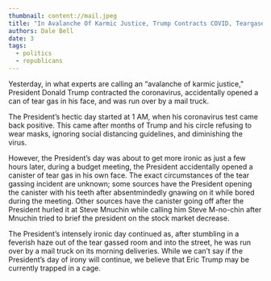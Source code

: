 ```yaml
---
thumbnail: content://mail.jpeg
title: "In Avalanche Of Karmic Justice, Trump Contracts COVID, Teargases Self In Face, And Gets Run Over By Mail Truck"
authors: Dale Bell
date: 3
tags:
  - politics
  - republicans
---
```


Yesterday, in what experts are calling an “avalanche of karmic justice," President Donald Trump contracted the coronavirus, accidentally opened a can of tear gas in his face, and was run over by a mail truck. 

The President’s hectic day started at 1 AM, when his coronavirus test came back positive. This came after months of Trump and his circle refusing to wear masks, ignoring social distancing guidelines, and diminishing the virus. 

However, the President’s day was about to get more ironic as just a few hours later, during a budget meeting, the President accidentally opened a canister of tear gas in his own face. The exact circumstances of the tear gassing incident are unknown; some sources have the President opening the canister with his teeth after absentmindedly gnawing on it while bored during the meeting. Other sources have the canister going off after the President hurled it at Steve Mnuchin while calling him Steve M-no-chin after Mnuchin tried to brief the president on the stock market decrease.

The President’s intensely ironic day continued as, after stumbling in a feverish haze out of the tear gassed room and into the street, he was run over by a mail truck on its morning deliveries. While we can’t say if the President’s day of irony will continue, we believe that Eric Trump may be currently trapped in a cage.
